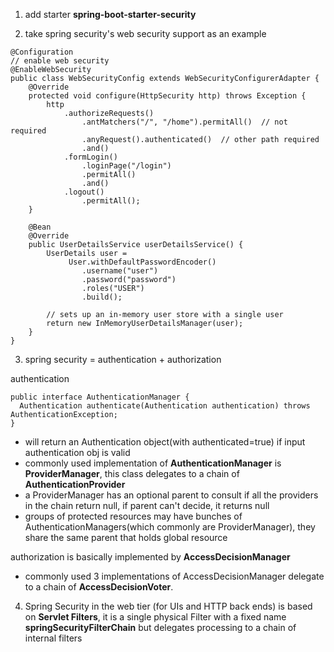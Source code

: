 1. add starter **spring-boot-starter-security**

2. take spring security's web security support as an example
```
@Configuration
// enable web security
@EnableWebSecurity
public class WebSecurityConfig extends WebSecurityConfigurerAdapter {
    @Override
    protected void configure(HttpSecurity http) throws Exception {
        http
            .authorizeRequests()
                .antMatchers("/", "/home").permitAll()  // not required
                .anyRequest().authenticated()  // other path required
                .and()
            .formLogin()
                .loginPage("/login")
                .permitAll()
                .and()
            .logout()
                .permitAll();
    }

    @Bean
    @Override
    public UserDetailsService userDetailsService() {
        UserDetails user =
             User.withDefaultPasswordEncoder()
                .username("user")
                .password("password")
                .roles("USER")
                .build();

        // sets up an in-memory user store with a single user
        return new InMemoryUserDetailsManager(user);
    }
}
```
3. spring security = authentication + authorization

authentication
```
public interface AuthenticationManager {
  Authentication authenticate(Authentication authentication) throws AuthenticationException;
}
```
- will return an Authentication object(with authenticated=true) if input authentication obj is valid
- commonly used implementation of **AuthenticationManager** is  **ProviderManager**, this class delegates to a chain of **AuthenticationProvider**
- a ProviderManager has an optional parent to consult if all the providers in the chain return null, if parent can't decide, it returns null
- groups of protected resources may have bunches of AuthenticationManagers(which commonly are ProviderManager), they share the same parent that holds global resource

authorization is basically implemented by **AccessDecisionManager**
- commonly used 3 implementations of AccessDecisionManager delegate to a chain of **AccessDecisionVoter**.

4. Spring Security in the web tier (for UIs and HTTP back ends) is based on **Servlet Filters**, it is a single physical Filter with a fixed name **springSecurityFilterChain** but delegates processing to a chain of internal filters




